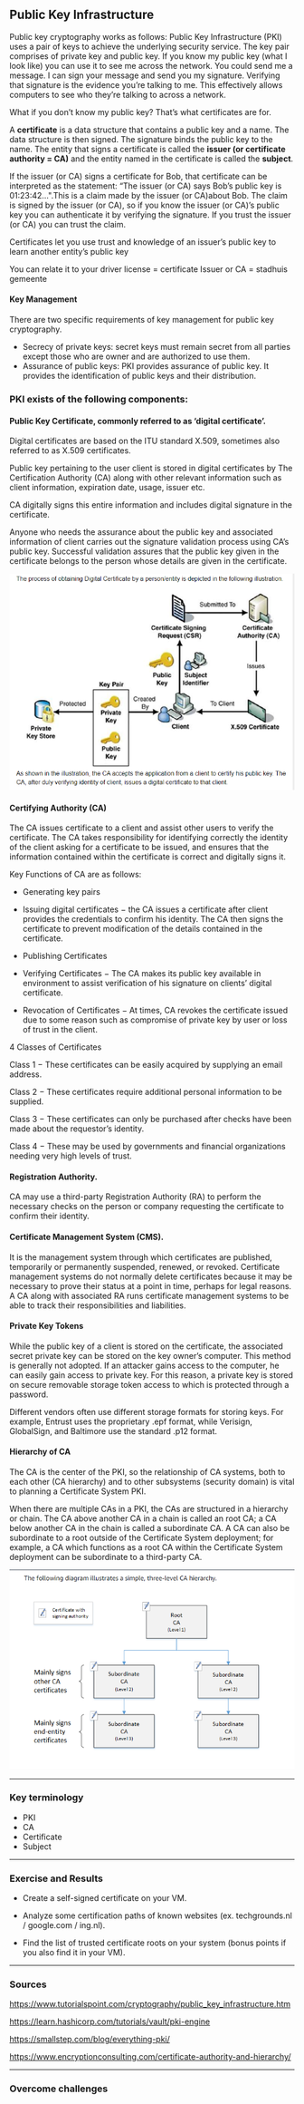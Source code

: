## Public Key Infrastructure

Public key cryptography works as follows: Public Key Infrastructure (PKI) uses a pair of keys to achieve the underlying security service. The key pair comprises of private key and public key.
If you know my public key (what I look like) you can use it to see me across the network. You could send me a message. I can sign your message and send you my signature. Verifying that signature is the evidence you’re talking to me. This effectively allows computers to see who they’re talking to across a network. 

What if you don’t know my public key? That’s what certificates are for.

A **certificate** is a data structure that contains a public key and a name. 
The data structure is then signed. The signature binds the public key to the name. The entity that signs a certificate is called the **issuer (or certificate authority = CA)** and the entity named in the certificate is called the **subject**.

If the issuer (or CA) signs a certificate for Bob, that certificate can be interpreted as the statement: “The issuer (or CA) says Bob’s public key is 01:23:42…".This is a claim made by the issuer (or CA)about Bob. The claim is signed by the issuer (or CA), so if you know the issuer (or CA)’s public key you can authenticate it by verifying the signature. If you trust the issuer (or CA) you can trust the claim.

Certificates let you use trust and knowledge of an issuer’s public key to learn another entity’s public key

You can relate it to your driver license = certificate
Issuer or CA = stadhuis gemeente

#### Key Management
There are two specific requirements of key management for public key cryptography.
* Secrecy of private keys: secret keys must remain secret from all parties except those who are owner and are authorized to use them.
* Assurance of public keys: PKI provides assurance of public key. It provides the identification of public keys and their distribution. 


### PKI exists of the following components:

#### Public Key Certificate, commonly referred to as ‘digital certificate’.
Digital certificates are based on the ITU standard X.509, sometimes also referred to as X.509 certificates.

Public key pertaining to the user client is stored in digital certificates by The Certification Authority (CA) along with other relevant information such as client information, expiration date, usage, issuer etc.

CA digitally signs this entire information and includes digital signature in the certificate.

Anyone who needs the assurance about the public key and associated information of client carries out the signature validation process using CA’s public key. Successful validation assures that the public key given in the certificate belongs to the person whose details are given in the certificate.

![alt text](../00_includes/Sec/Sec6/sec-06%20The%20process%20of%20validating%20in%20PKI.PNG)


#### Certifying Authority (CA)

The CA issues certificate to a client and assist other users to verify the certificate. The CA takes responsibility for identifying correctly the identity of the client asking for a certificate to be issued, and ensures that the information contained within the certificate is correct and digitally signs it.

Key Functions of CA are as follows:

* Generating key pairs 
* Issuing digital certificates  − the CA issues a certificate after client provides the credentials to confirm his identity. The CA then signs the certificate to prevent modification of the details contained in the certificate.

* Publishing Certificates 

* Verifying Certificates − The CA makes its public key available in environment to assist verification of his signature on clients’ digital certificate.

* Revocation of Certificates − At times, CA revokes the certificate issued due to some reason such as compromise of private key by user or loss of trust in the client.

4 Classes of Certificates

Class 1 − These certificates can be easily acquired by supplying an email address.

Class 2 − These certificates require additional personal information to be supplied.

Class 3 − These certificates can only be purchased after checks have been made about the requestor’s identity.

Class 4 − These may be used by governments and financial organizations needing very high levels of trust.


#### Registration Authority.

CA may use a third-party Registration Authority (RA) to perform the necessary checks on the person or company requesting the certificate to confirm their identity.

#### Certificate Management System (CMS).
 
It is the management system through which certificates are published, temporarily or permanently suspended, renewed, or revoked. Certificate management systems do not normally delete certificates because it may be necessary to prove their status at a point in time, perhaps for legal reasons. A CA along with associated RA runs certificate management systems to be able to track their responsibilities and liabilities.

#### Private Key Tokens
While the public key of a client is stored on the certificate, the associated secret private key can be stored on the key owner’s computer. This method is generally not adopted. If an attacker gains access to the computer, he can easily gain access to private key. For this reason, a private key is stored on secure removable storage token access to which is protected through a password.

Different vendors often use different storage formats for storing keys. For example, Entrust uses the proprietary .epf format, while Verisign, GlobalSign, and Baltimore use the standard .p12 format.

#### Hierarchy of CA

The CA is the center of the PKI, so the relationship of CA systems, both to each other (CA hierarchy) and to other subsystems (security domain) is vital to planning a Certificate System PKI.

When there are multiple CAs in a PKI, the CAs are structured in a hierarchy or chain. The CA above another CA in a chain is called an root CA; a CA below another CA in the chain is called a subordinate CA. A CA can also be subordinate to a root outside of the Certificate System deployment; for example, a CA which functions as a root CA within the Certificate System deployment can be subordinate to a third-party CA.

![alt text](../00_includes/Sec/Sec6/sec-06%20Three%20lvl%20CA%20hierarchy.PNG)

***
### Key terminology

* PKI
* CA
* Certificate
* Subject


***
### Exercise and Results

* Create a self-signed certificate on your VM.




* Analyze some certification paths of known websites (ex. techgrounds.nl / google.com / ing.nl).
* Find the list of trusted certificate roots on your system (bonus points if you also find it in your VM).



***
### Sources

https://www.tutorialspoint.com/cryptography/public_key_infrastructure.htm

https://learn.hashicorp.com/tutorials/vault/pki-engine

https://smallstep.com/blog/everything-pki/

https://www.encryptionconsulting.com/certificate-authority-and-hierarchy/


***
### Overcome challenges






### 
